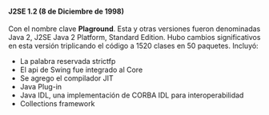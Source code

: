 #### J2SE 1.2 (8 de Diciembre de 1998)

	
Con el nombre clave **Plaground**. Esta y otras versiones fueron denominadas Java 2, J2SE Java 2 Platform, Standard Edition. Hubo cambios significativos en esta versión triplicando el código a 1520 clases en 50 paquetes. Incluyó:

* La palabra reservada strictfp 
* El api de Swing fue integrado al Core
* Se agrego el compilador JIT 
* Java Plug-in
* Java IDL, una implementación de CORBA IDL para interoperabilidad
* Collections framework 